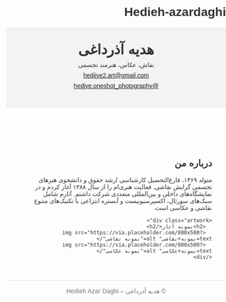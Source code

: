 # Hedieh-azardaghi
<!DOCTYPE html>
<html lang="fa" dir="rtl">
<head>
  <meta charset="UTF-8" />
  <meta name="viewport" content="width=device-width, initial-scale=1.0"/>
  <title>هدیه آذرداغی | Hedieh Azar Daghi</title>
  <style>
    body {
      font-family: sans-serif;
      background-color: #fdfdfd;
      margin: 0;
      padding: 0;
      color: #333;
      direction: rtl;
    }
    header {
      background-color: #f3f3f3;
      padding: 2rem;
      text-align: center;
      border-bottom: 1px solid #ddd;
    }
    header h1 {
      margin: 0;
      font-size: 2rem;
    }
    header p {
      margin: 0.5rem 0;
    }
    section {
      padding: 2rem;
      max-width: 800px;
      margin: auto;
    }
    .artwork {
      margin-top: 2rem;
    }
    .artwork img {
      width: 100%;
      border-radius: 8px;
      margin-bottom: 1rem;
    }
    footer {
      text-align: center;
      padding: 1rem;
      font-size: 0.9rem;
      color: #777;
      border-top: 1px solid #ddd;
    }
  </style>
</head>
<body>
  <header>
    <h1>هدیه آذرداغی</h1>
    <p>نقاش، عکاس، هنرمند تجسمی</p>
    <p><a href="mailto:hediiye2.art@gmail.com">hediiye2.art@gmail.com</a></p>
    <p><a href="https://www.instagram.com/hediye.oneshot_photography" target="_blank">@hediye.oneshot_photography</a></p>
  </header>

  <section>
    <h2>درباره من</h2>
    <p>
      متولد ۱۳۶۹، فارغ‌التحصیل کارشناسی ارشد حقوق و دانشجوی هنرهای تجسمی گرایش نقاشی. 
      فعالیت هنری‌ام را از سال ۱۳۸۸ آغاز کردم و در نمایشگاه‌های داخلی و بین‌المللی متعددی شرکت داشتم. 
      آثارم شامل سبک‌های سورئال، اکسپرسیونیست و آبستره انتزاعی با تکنیک‌های متنوع نقاشی و عکاسی است.
    </p>

    <div class="artwork">
      <h2>نمونه آثار</h2>
      <img src="https://via.placeholder.com/800x500?text=نمونه+نقاشی" alt="نمونه نقاشی"/>
      <img src="https://via.placeholder.com/800x500?text=نمونه+عکاسی" alt="نمونه عکاسی"/>
    </div>
  </section>

  <footer>
    © هدیه آذرداغی – Hedieh Azar Daghi
  </footer>
</body>
</html>
